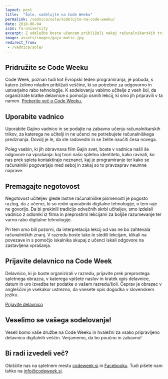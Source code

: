 ```yaml
---
layout: post
title:  "Šole, sodelujte na Code Weeku"
permalink: /vadnica/sole/sodelujte-na-code-weeku/
date: 2018-06-04
icon: fa-university
excerpt: Z udeležbo boste učencem približali nekaj računalnikarskih trikov in jim pomagali pri odgovorni rabi interneta.
image: assets/images/gaja-matic.jpg
redirect_from:
 - /vadnica/sole/
---
```


## Pridružite se Code Weeku
Code Week, poznan tudi kot Evropski teden programiranja, je pobuda, s katero želimo mladim približati veščine, ki so potrebne za odgovorno in ustvarjalno rabo tehnologije. K sodelovanju vabimo učitelje z vseh šol, da organizirate kratke delavnice s pomočjo osmih lekcij, ki smo jih pripravili v ta namen. <a href="http://codeweek.si/" target="blank">Preberite več o Code Weeku.</a>

## Uporabite vadnico
Uporabite Gajino vadnico in se podajte na zabavno učenju računalnikarskih trikov, za katerega ne učitelji in ne učenci ne potrebujete računalniškega predznanja. Dovolj je le, da ste radovedni in se želite naučiti česa novega.
 
Poleg vsebin, ki jih obravnava film Gajin svet, boste v vadnica našli še odgovore na vprašanja: kaj tvori našo spletno identiteto, kako ravnati, ko nas prek spleta kontaktirajo neznanci, kaj je programiranje ter kako se računalniki pogovarjajo med seboj in zakaj so to pravzaprav neumne naprave.

## Premagajte negotovost
Negotovost učiteljev glede lastne računalniške pismenosti je pogosto razlog, da z učenci, ki so redni uporabniki digitalne tehnologije, o tem raje ne govorijo. Da bi prekinili tradicijo odvečnih skrbi učiteljev, smo izdelali vadnico z odlomki iz filma in preprostimi lekcijami za boljše razumevanje ter varno rabo digitalne tehnologije. 

Pri tem smo bili pozorni, da interpretacija lekcij od vas ne bo zahtevala računalniških znanj. V razredu boste tako le sledili lekcijam, klikali na povezave in s pomočjo iskalnika skupaj z učenci iskali odgovore na zastavljena vprašanja.

## Prijavite delavnico na Code Week
Delavnico, ki jo boste organizirali v razredu, prijavite prek preprostega spletnega obrazca, v katerega vpišete naslov in kratek opis delavnice, datum in uro izvedbe ter podatke o vašem razredu/šoli. Čeprav je obrazec v angleščini je vsekakor ustrezno, da vnesete opis dogodka v slovenskem jeziku.

<a href="http://events.codeweek.eu/login/?next=/add/" target="_blank" class="btn btn-primary">Prijavite delavnico</a>
 
## Veselimo se vašega sodelovanja!
Veseli bomo vaše družbe na Code Weeku in hvaležni za vsako pripravljeno delavnico digitalnih veščin. Verjamemo, da bo poučno in zabavno!
 
## Bi radi izvedeli več?
Obiščite nas na spletnem mestu <a href="http://codeweek.si/" target="blank">codeweek.si</a> in <a href="https://www.facebook.com/codeweek.si/" target="blank">Facebooku</a>. Tudi pišete nam lahko na <a href="mailto:name@email.com">info@codeweek.si</a>.

